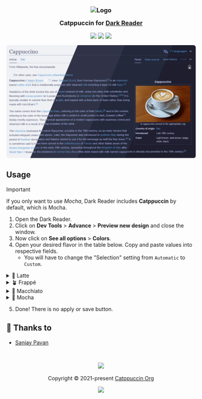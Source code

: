 <h3 align="center">
	<img src="https://raw.githubusercontent.com/catppuccin/catppuccin/main/assets/logos/exports/1544x1544_circle.png" width="100" alt="Logo"/><br/>
	<img src="https://raw.githubusercontent.com/catppuccin/catppuccin/main/assets/misc/transparent.png" height="30" width="0px"/>
	Catppuccin for <a href="https://github.com/darkreader/darkreader">Dark Reader</a>
	<img src="https://raw.githubusercontent.com/catppuccin/catppuccin/main/assets/misc/transparent.png" height="30" width="0px"/>
</h3>

<p align="center">
    <a href="https://github.com/catppuccin/dark-reader/stargazers"><img src="https://img.shields.io/github/stars/catppuccin/dark-reader?colorA=363a4f&colorB=b7bdf8&style=for-the-badge"></a>
    <a href="https://github.com/catppuccin/dark-reader/issues"><img src="https://img.shields.io/github/issues/catppuccin/dark-reader?colorA=363a4f&colorB=f5a97f&style=for-the-badge"></a>
    <a href="https://github.com/catppuccin/dark-reader/contributors"><img src="https://img.shields.io/github/contributors/catppuccin/dark-reader?colorA=363a4f&colorB=a6da95&style=for-the-badge"></a>
</p>


![DarkReader Theme Preview (Wikipedia)](assets/preview.webp)


## Usage

> [!IMPORTANT]
> If you only want to use _Mocha_, Dark Reader includes **Catppuccin** by
> default, which is Mocha.

1. Open the Dark Reader.
2. Click on **Dev Tools** > **Advance** > **Preview new design** and close the window.
3. Now click on **See all options** > **Colors**.
4. Open your desired flavor in the table below. Copy and paste values into respective fields.
    - You will have to change the "Selection" setting from `Automatic` to `Custom`.


<details>
<summary>🌻 Latte</summary>
<table>
<tr>
<th>Setting</th>
<th>Color</th>
</tr>
<tr>
<td>Background</td>
<td>#eff1f5 </td>
</tr>
<tr>
<td>Text</td>
<td>#4c4f69 </td>
</tr>
<tr>
<td>Selection</td>
<td>#acb0be </td>
</tr>
</table>
</details>

<details>
<summary>🪴 Frappé</summary>
<table>
<tr>
<th>Setting</th>
<th>Color</th>
</tr>
<tr>
<td>Background</td>
<td>#303446 </td>
</tr>
<tr>
<td>Text</td>
<td>#c6d0f5 </td>
</tr>
<tr>
<td>Selection</td>
<td>#626880 </td>
</tr>
</table>
</details>

<details>
<summary>🌺 Macchiato</summary>
<table>
<tr>
<th>Setting</th>
<th>Color</th>
</tr>
<tr>
<td>Background</td>
<td>#24273a </td>
</tr>
<tr>
<td>Text</td>
<td>#cad3f5 </td>
</tr>
<tr>
<td>Selection</td>
<td>#5b6078 </td>
</tr>
</table>
</details>

<details>
<summary>🌿 Mocha</summary>
<table>
<tr>
<th>Setting</th>
<th>Color</th>
</tr>
<tr>
<td>Background</td>
<td>#1e1e2e </td>
</tr>
<tr>
<td>Text</td>
<td>#cdd6f4 </td>
</tr>
<tr>
<td>Selection</td>
<td>#585b70 </td>
</tr>
</table>
</details>


5. Done! There is no apply or save button.

## 💝 Thanks to

- [Sanjay Pavan](https://github.com/WitherCubes)

&nbsp;

<p align="center"><img src="https://raw.githubusercontent.com/catppuccin/catppuccin/main/assets/footers/gray0_ctp_on_line.svg?sanitize=true" /></p>
<p align="center">Copyright &copy; 2021-present <a href="https://github.com/catppuccin" target="_blank">Catppuccin Org</a>
<p align="center"><a href="https://github.com/catppuccin/catppuccin/blob/main/LICENSE"><img src="https://img.shields.io/static/v1.svg?style=for-the-badge&label=License&message=MIT&logoColor=d9e0ee&colorA=363a4f&colorB=b7bdf8"/></a></p>
